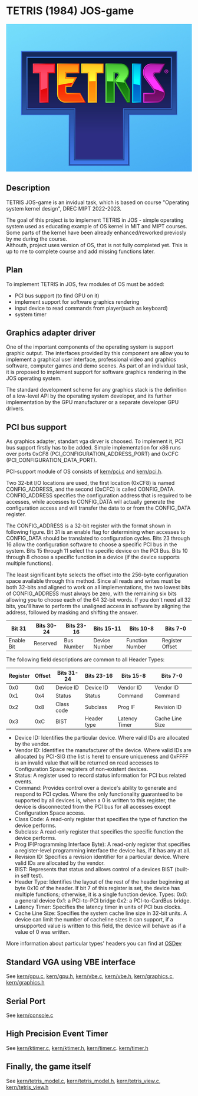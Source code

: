 TETRIS (1984) JOS-game
===================

<img src="https://github.com/RustamSubkhankulov/ComputerTech/blob/main/itask/pictures/Tetris_Logo.jpeg" data-canonical-src="https://github.com/RustamSubkhankulov/ComputerTech/blob/main/itask/pictures/Tetris_Logo.jpeg" width="600" height="400" />

Description
-----------
TETRIS JOS-game is an invidual task, which is based on course 
"Operating system kernel design", DREC MIPT 2022-2023. 

The goal of this project is to implement TETRIS in JOS - simple operating system used 
as educating example of OS kernel in MIT and MIPT courses. Some parts of the 
kernel have been already enhanced/reworked previosly by me during the course.  
Althouth, project uses version of OS, that is not fully completed yet.
This is up to me to complete course and add missing functions later.

Plan
----
To implement TETRIS in JOS, few modules of OS must be added: 
- PCI bus support (to find GPU on it)
- implement support for software graphics rendering 
- input device to read commands from player(such as keyboard)
- system timer 

Graphics adapter driver
-----------------------
One of the important components of the operating system is support graphic output. 
The interfaces provided by this component are allow you to implement a graphical 
user interface, professional video and graphics software, computer games and
demo scenes. As part of an individual task, it is proposed to implement
support for software graphics rendering in the JOS operating system.

The standard development scheme for any graphics stack is
the definition of a low-level API by the operating system developer, and
its further implementation by the GPU manufacturer or a separate developer
GPU drivers.

PCI bus support
---------------
As graphics adapter, standart vga dirver is choosed. To implement it, 
PCI bus support firstly has to be added.
Simple implementation for x86 runs over ports 0xCF8 (PCI_CONFIGURATION_ADDRESS_PORT) 
and 0xCFC (PCI_CONFIGURATION_DATA_PORT).

PCI-support module of OS consists of [kern/pci.c](https://github.com/RustamSubkhankulov/ComputerTech/blob/main/itask/kern/pci.c) and [kern/pci.h](https://github.com/RustamSubkhankulov/ComputerTech/blob/main/itask/kern/pci.h). 

Two 32-bit I/O locations are used, the first location (0xCF8) is named CONFIG_ADDRESS, and the second (0xCFC) is called CONFIG_DATA. CONFIG_ADDRESS specifies the configuration address that is required to be accesses, while accesses to CONFIG_DATA will actually generate the configuration access and will transfer the data to or from the CONFIG_DATA register.

The CONFIG_ADDRESS is a 32-bit register with the format shown in following figure. Bit 31 is an enable flag for determining when accesses to CONFIG_DATA should be translated to configuration cycles. Bits 23 through 16 allow the configuration software to choose a specific PCI bus in the system. Bits 15 through 11 select the specific device on the PCI Bus. Bits 10 through 8 choose a specific function in a device (if the device supports multiple functions).

The least significant byte selects the offset into the 256-byte configuration space available through this method. Since all reads and writes must be both 32-bits and aligned to work on all implementations, the two lowest bits of CONFIG_ADDRESS must always be zero, with the remaining six bits allowing you to choose each of the 64 32-bit words. If you don't need all 32 bits, you'll have to perform the unaligned access in software by aligning the address, followed by masking and shifting the answer.

| **Bit 31** | **Bits 30-24** | **Bits 23-16** | **Bits 15-11** | **Bits 10-8**   | **Bits 7-0**    |
|------------|----------------|----------------|----------------|-----------------|-----------------|
| Enable Bit | Reserved       | Bus Number     | Device Number  | Function Number | Register Offset |

The following field descriptions are common to all Header Types:

| **Register** | **Offset** | **Bits 31-24** | **Bits 23-16** | **Bits 15-8** | **Bits 7-0**    |
|--------------|------------|----------------|----------------|---------------|-----------------|
| 0x0          | 0x0        | Device ID      | Device ID      | Vendor ID     | Vendor ID       |
| 0x1          | 0x4        | Status         | Status         | Command       | Command         |
| 0x2          | 0x8        | Class code     | Subclass       | Prog IF       | Revision ID     |
| 0x3          | 0xC        | BIST           | Header type    | Latency Timer | Cache Line Size |

- Device ID: Identifies the particular device. Where valid IDs are allocated by the vendor.
- Vendor ID: Identifies the manufacturer of the device. Where valid IDs are allocated by PCI-SIG (the list is here) to ensure uniqueness and 0xFFFF is an invalid value that will be returned on read accesses to Configuration Space registers of non-existent devices.
- Status: A register used to record status information for PCI bus related events.
- Command: Provides control over a device's ability to generate and respond to PCI cycles. Where the only functionality guaranteed to be supported by all devices is, when a 0 is written to this register, the device is disconnected from the PCI bus for all accesses except Configuration Space access.
- Class Code: A read-only register that specifies the type of function the device performs.
- Subclass: A read-only register that specifies the specific function the device performs.
- Prog IF(Programming Interface Byte): A read-only register that specifies a register-level programming interface the device has, if it has any at all.
- Revision ID: Specifies a revision identifier for a particular device. Where valid IDs are allocated by the vendor.
- BIST: Represents that status and allows control of a devices BIST (built-in self test).
- Header Type: Identifies the layout of the rest of the header beginning at byte 0x10 of the header. If bit 7 of this register is set, the device has multiple functions; otherwise, it is a single function device. Types:
0x0: a general device
0x1: a PCI-to-PCI bridge
0x2: a PCI-to-CardBus bridge.
- Latency Timer: Specifies the latency timer in units of PCI bus clocks.
- Cache Line Size: Specifies the system cache line size in 32-bit units. A device can limit the number of cacheline sizes it can support, if a unsupported value is written to this field, the device will behave as if a value of 0 was written.

More information about particular types' headers you can find at [OSDev](https://wiki.osdev.org/PCI)

Standard VGA using VBE interface 
---------------------------------

See [kern/gpu.c](https://github.com/RustamSubkhankulov/ComputerTech/blob/main/itask/kern/gpu.c), [kern/gpu.h](https://github.com/RustamSubkhankulov/ComputerTech/blob/main/itask/kern/gpu.h), [kern/vbe.c](https://github.com/RustamSubkhankulov/ComputerTech/blob/main/itask/kern/vbe.c), [kern/vbe.h](https://github.com/RustamSubkhankulov/ComputerTech/blob/main/itask/kern/vbe.h), [kern/graphics.c](https://github.com/RustamSubkhankulov/ComputerTech/blob/main/itask/kern/graphics.c), [kern/graphics.h](https://github.com/RustamSubkhankulov/ComputerTech/blob/main/itask/kern/graphics.h)

Serial Port
------------

See [kern/console.c](https://github.com/RustamSubkhankulov/ComputerTech/blob/main/itask/kern/console.c)

High Precision Event Timer
---------------------------

See [kern/ktimer.c](https://github.com/RustamSubkhankulov/ComputerTech/blob/main/itask/kern/ktimer.c), [kern/ktimer.h](https://github.com/RustamSubkhankulov/ComputerTech/blob/main/itask/kern/ktimer.h), [kern/timer.c](https://github.com/RustamSubkhankulov/ComputerTech/blob/main/itask/kern/timer.c). [kern/timer.h](https://github.com/RustamSubkhankulov/ComputerTech/blob/main/itask/kern/timer.h)

Finally, the game itself
-------------------------

See [kern/tetris_model.c](https://github.com/RustamSubkhankulov/ComputerTech/blob/main/itask/kern/tetris_model.c), [kern/tetris_model.h](https://github.com/RustamSubkhankulov/ComputerTech/blob/main/itask/kern/tetris_model.h), [kern/tetris_view.c](https://github.com/RustamSubkhankulov/ComputerTech/blob/main/itask/kern/tetris_view.c), [kern/tetris_view.h](https://github.com/RustamSubkhankulov/ComputerTech/blob/main/itask/kern/tetris_view.h)
